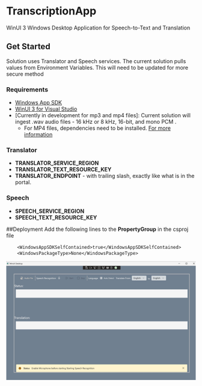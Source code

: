# TranscriptionApp
WinUI 3  Windows Desktop Application for Speech-to-Text and Translation

## Get Started
Solution uses Translator and Speech services. The current solution pulls values from Environment Variables. This will need to be updated for more secure method

### Requirements 
- [Windows App SDK](https://learn.microsoft.com/en-us/windows/apps/windows-app-sdk/system-requirements#windows-app-sdk)
- [WinUI 3 for Visual Studio](https://learn.microsoft.com/en-us/windows/apps/windows-app-sdk/system-requirements#visual-studio-support-for-winui-3-tools)
- [Currently in development for mp3 and mp4 files]: Current solution will ingest .wav audio files - 16 kHz or 8 kHz, 16-bit, and mono PCM .
    - For MP4 files, dependencies need to be installed. [For more information](https://learn.microsoft.com/en-us/azure/ai-services/speech-service/how-to-use-codec-compressed-audio-input-streams?tabs=windows%2Cdebian%2Cjava-android%2Cterminal&pivots=programming-language-csharp)
### Translator
- **TRANSLATOR_SERVICE_REGION**
- **TRANSLATOR_TEXT_RESOURCE_KEY**
- **TRANSLATOR_ENDPOINT** - with trailing slash, exactly like what is in the portal. 

### Speech
- **SPEECH_SERVICE_REGION**
- **SPEECH_TEXT_RESOURCE_KEY**

##Deployment
Add the following lines to the **PropertyGroup** in the csproj file

```
	<WindowsAppSDKSelfContained>true</WindowsAppSDKSelfContained>
	<WindowsPackageType>None</WindowsPackageType>
```

  ![Picture of Application](/TranscriptionApp/Assets/app.jpg)
